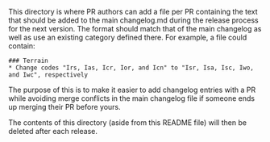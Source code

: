 This directory is where PR authors can add a file per PR containing the text that should be added to the main changelog.md during the release process for the next version. The format should match that of the main changelog as well as use an existing category defined there. For example, a file could contain:

    ### Terrain
    * Change codes "Irs, Ias, Icr, Ior, and Icn" to "Isr, Isa, Isc, Iwo, and Iwc", respectively

The purpose of this is to make it easier to add changelog entries with a PR while avoiding merge conflicts in the main changelog file if someone ends up merging their PR before yours.

The contents of this directory (aside from this README file) will then be deleted after each release.

